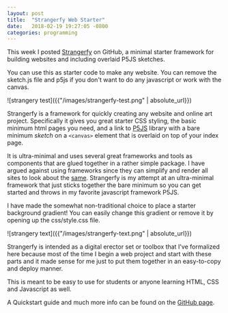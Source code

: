 ```yaml
---
layout: post
title:  "Strangerfy Web Starter"
date:   2018-02-19 19:27:05 -0800
categories: programming
---
```


This week I posted [Strangerfy](https://github.com/lee2sman/Strangerfy) on GitHub, a minimal starter framework for building websites and including overlaid P5JS sketches.

You can use this as starter code to make any website. You can remove the sketch.js file and p5js if you don't want to do any javascript or work with the canvas.

![strangery test]({{"/images/strangerfy-test.png" | absolute_url}})

Strangerfy is a framework for quickly creating any website and online art project. Specifically it gives you great starter CSS styling, the basic minimum html pages you need, and a link to [P5JS](http://p5js.org) library with a bare minimum *sketch* on a ```<canvas>``` element that is overlaid on top of your index page. 

It is ultra-minimal and uses several great frameworks and tools as components that are glued together in a rather simple package. I have argued against using frameworks since they can simplify and render all sites to look about the [same](http://getbootstrap.com). Strangerfy is my attempt at an ultra-minimal framework that just sticks together the bare minimum so you can get started and throws in my favorite javascript framework P5JS. 

I have made the somewhat non-traditional choice to place a starter background gradient! You can easily change this gradient or remove it by opening up the css/style.css file.

![strangery text]({{"/images/strangerfy-text.png" | absolute_url}})

Strangerfy is intended as a digital erector set or toolbox that I've formalized here because most of the time I begin a web project and start with these parts and it made sense for me just to put them together in an easy-to-copy and deploy manner.

This is meant to be easy to use for students or anyone learning HTML, CSS and Javascript as well.

A Quickstart guide and much more info can be found on the [GitHub page](https://github.com/lee2sman/Strangerfy).
